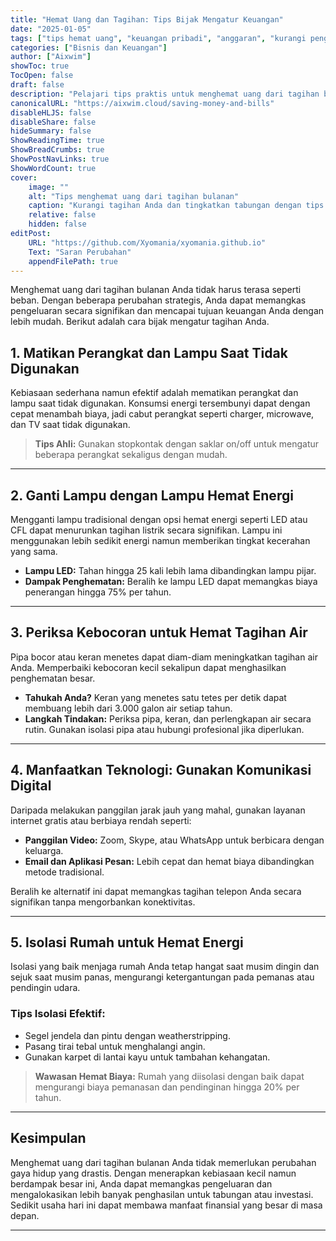 ```yaml
---
title: "Hemat Uang dan Tagihan: Tips Bijak Mengatur Keuangan"
date: "2025-01-05"
tags: ["tips hemat uang", "keuangan pribadi", "anggaran", "kurangi pengeluaran", "tips hemat energi"]
categories: ["Bisnis dan Keuangan"]
author: ["Aixwim"]
showToc: true
TocOpen: false
draft: false
description: "Pelajari tips praktis untuk menghemat uang dari tagihan bulanan Anda dan meningkatkan kesejahteraan finansial. Mulai dari trik hemat energi hingga kebiasaan cerdas di rumah, mulai hemat sekarang!"
canonicalURL: "https://aixwim.cloud/saving-money-and-bills"
disableHLJS: false
disableShare: false
hideSummary: false
ShowReadingTime: true
ShowBreadCrumbs: true
ShowPostNavLinks: true
ShowWordCount: true
cover:
    image: ""
    alt: "Tips menghemat uang dari tagihan bulanan"
    caption: "Kurangi tagihan Anda dan tingkatkan tabungan dengan tips cerdas ini."
    relative: false
    hidden: false
editPost:
    URL: "https://github.com/Xyomania/xyomania.github.io"
    Text: "Saran Perubahan"
    appendFilePath: true
---
```


Menghemat uang dari tagihan bulanan Anda tidak harus terasa seperti beban. Dengan beberapa perubahan strategis, Anda dapat memangkas pengeluaran secara signifikan dan mencapai tujuan keuangan Anda dengan lebih mudah. Berikut adalah cara bijak mengatur tagihan Anda.

## 1. **Matikan Perangkat dan Lampu Saat Tidak Digunakan**

Kebiasaan sederhana namun efektif adalah mematikan perangkat dan lampu saat tidak digunakan. Konsumsi energi tersembunyi dapat dengan cepat menambah biaya, jadi cabut perangkat seperti charger, microwave, dan TV saat tidak digunakan.

> **Tips Ahli:** Gunakan stopkontak dengan saklar on/off untuk mengatur beberapa perangkat sekaligus dengan mudah.

---

## 2. **Ganti Lampu dengan Lampu Hemat Energi**

Mengganti lampu tradisional dengan opsi hemat energi seperti LED atau CFL dapat menurunkan tagihan listrik secara signifikan. Lampu ini menggunakan lebih sedikit energi namun memberikan tingkat kecerahan yang sama.

- **Lampu LED:** Tahan hingga 25 kali lebih lama dibandingkan lampu pijar.
- **Dampak Penghematan:** Beralih ke lampu LED dapat memangkas biaya penerangan hingga 75% per tahun.

---

## 3. **Periksa Kebocoran untuk Hemat Tagihan Air**

Pipa bocor atau keran menetes dapat diam-diam meningkatkan tagihan air Anda. Memperbaiki kebocoran kecil sekalipun dapat menghasilkan penghematan besar.

- **Tahukah Anda?** Keran yang menetes satu tetes per detik dapat membuang lebih dari 3.000 galon air setiap tahun.
- **Langkah Tindakan:** Periksa pipa, keran, dan perlengkapan air secara rutin. Gunakan isolasi pipa atau hubungi profesional jika diperlukan.

---

## 4. **Manfaatkan Teknologi: Gunakan Komunikasi Digital**

Daripada melakukan panggilan jarak jauh yang mahal, gunakan layanan internet gratis atau berbiaya rendah seperti:
- **Panggilan Video:** Zoom, Skype, atau WhatsApp untuk berbicara dengan keluarga.
- **Email dan Aplikasi Pesan:** Lebih cepat dan hemat biaya dibandingkan metode tradisional.

Beralih ke alternatif ini dapat memangkas tagihan telepon Anda secara signifikan tanpa mengorbankan konektivitas.

---

## 5. **Isolasi Rumah untuk Hemat Energi**

Isolasi yang baik menjaga rumah Anda tetap hangat saat musim dingin dan sejuk saat musim panas, mengurangi ketergantungan pada pemanas atau pendingin udara.

### Tips Isolasi Efektif:
- Segel jendela dan pintu dengan weatherstripping.
- Pasang tirai tebal untuk menghalangi angin.
- Gunakan karpet di lantai kayu untuk tambahan kehangatan.

> **Wawasan Hemat Biaya:** Rumah yang diisolasi dengan baik dapat mengurangi biaya pemanasan dan pendinginan hingga 20% per tahun.

---

## Kesimpulan

Menghemat uang dari tagihan bulanan Anda tidak memerlukan perubahan gaya hidup yang drastis. Dengan menerapkan kebiasaan kecil namun berdampak besar ini, Anda dapat memangkas pengeluaran dan mengalokasikan lebih banyak penghasilan untuk tabungan atau investasi. Sedikit usaha hari ini dapat membawa manfaat finansial yang besar di masa depan.

---
